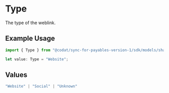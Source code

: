# Type

The type of the weblink.

## Example Usage

```typescript
import { Type } from "@codat/sync-for-payables-version-1/sdk/models/shared";

let value: Type = "Website";
```

## Values

```typescript
"Website" | "Social" | "Unknown"
```